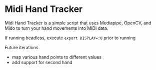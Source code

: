 # Midi Hand Tracker

Midi Hand Tracker is a simple script that uses Mediapipe, OpenCV, and Mido to turn your hand movements into MIDI data.

If running headless, execute
``export DISPLAY=:0``
prior to running

Future iterations
- map various hand points to different values
- add support for second hand
